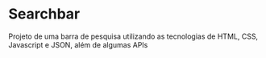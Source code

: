 ﻿# Searchbar
Projeto de uma barra de pesquisa utilizando as tecnologias de HTML, CSS, Javascript e JSON, além de algumas APIs
